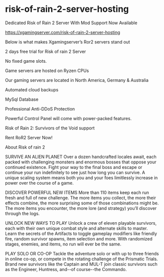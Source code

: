 # risk-of-rain-2-server-hosting

Dedicated Risk of Rain 2 Server With Mod Support Now Available

https://xgamingserver.com/risk-of-rain-2-server-hosting

Below is what makes Xgamingserver’s Ror2 servers stand out

2 days free trial for Risk of rain 2 Server

No fixed game slots.

Game servers are hosted on Ryzen CPUs

Our gaming servers are located in North America, Germany & Australia

Automated cloud backups

MySql Database

Professional Anti-DDoS Protection

Powerful Control Panel will come with power-packed features.

Risk of Rain 2: Survivors of the Void support 

Rent RoR2 Server Now!

About Risk of rain 2


SURVIVE AN ALIEN PLANET
Over a dozen handcrafted locales await, each packed with challenging monsters and enormous bosses that oppose your continued existence. Fight your way to the final boss and escape or continue your run indefinitely to see just how long you can survive. A unique scaling system means both you and your foes limitlessly increase in power over the course of a game.



DISCOVER POWERFUL NEW ITEMS
More than 110 items keep each run fresh and full of new challenge. The more items you collect, the more their effects combine, the more surprising some of those combinations might be. The more items you encounter, the more lore (and strategy) you’ll discover through the logs.



UNLOCK NEW WAYS TO PLAY
Unlock a crew of eleven playable survivors, each with their own unique combat style and alternate skills to master. Learn the secrets of the Artifacts to toggle gameplay modifiers like friendly fire, random survivor spawns, item selection and more. With randomized stages, enemies, and items, no run will ever be the same.



PLAY SOLO OR CO-OP
Tackle the adventure solo or with up to three friends in online co-op, or compete in the rotating challenge of the Prismatic Trials. Brand new survivors like the Captain and MUL-T join classic survivors such as the Engineer, Huntress, and--of course--the Commando.
